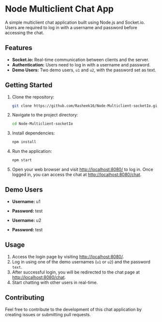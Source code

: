 # Node Multiclient Chat App

A simple multiclient chat application built using Node.js and Socket.io. Users are required to log in with a username and password before accessing the chat.

## Features

- **Socket.io:** Real-time communication between clients and the server.
- **Authentication:** Users need to log in with a username and password.
- **Demo Users:** Two demo users, `u1` and `u2`, with the password set as text.

## Getting Started

1. Clone the repository:

   ```bash
   git clone https://github.com/Rasheek16/Node-Multiclient-socketIo.git
   ```

2. Navigate to the project directory:

   ```bash
   cd Node-Multiclient-socketIo
   ```

3. Install dependencies:

   ```bash
   npm install
   ```

4. Run the application:

   ```bash
   npm start
   ```

5. Open your web browser and visit [http://localhost:8080/](http://localhost:8080/) to log in. Once logged in, you can access the chat at [http://localhost:8080/chat](http://localhost:8080/chat).

## Demo Users

- **Username:** u1
- **Password:** test

- **Username:** u2
- **Password:** test

## Usage

1. Access the login page by visiting [http://localhost:8080/](http://localhost:8080/).
2. Log in using one of the demo usernames (`u1` or `u2`) and the password `text`.
3. After successful login, you will be redirected to the chat page at [http://localhost:8080/chat](http://localhost:8080/chat).
4. Start chatting with other users in real-time.

## Contributing

Feel free to contribute to the development of this chat application by creating issues or submitting pull requests.

